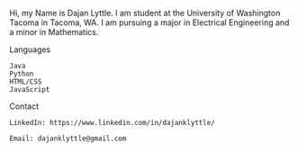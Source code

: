
Hi, my Name is Dajan Lyttle. I am student at the University of Washington Tacoma in Tacoma, WA. I am pursuing a major in Electrical Engineering and a minor in Mathematics.

Languages

	Java 
	Python 
	HTML/CSS
	JavaScript
  

Contact

	LinkedIn: https://www.linkedin.com/in/dajanklyttle/

	Email: dajanklyttle@gmail.com
